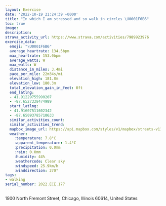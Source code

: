 ```yaml
---
layout: Exercise
date: '2022-10-19 21:24:39 +0000'
title: "In which I am stressed and so walk in circles \U0001F6B6"
toc: true
image:
description:
strava_activity_url: https://www.strava.com/activities/7989923976
exercise_data:
  emoji: "\U0001F6B6"
  average_heartrate: 134.5bpm
  max_heartrate: 153.0bpm
  average_watts: W
  max_watts: W
  distance_in_miles: 3.4mi
  pace_per_mile: 22m34s/mi
  elevation_high: 181.8m
  elevation_low: 180.3m
  total_elevation_gain_in_feet: 0ft
  end_latlng:
  - 41.91229755990207
  - -87.6527338474989
  start_latlng:
  - 41.91607511602342
  - -87.65093785710633
  similar_activities_count:
  similar_activities_trend:
  mapbox_image_url: https://api.mapbox.com/styles/v1/mapbox/streets-v11/static/path-5+787af2-1.0(%7Doy~F%60i~uOrDEb%40GDC%40EIEW%3FkIN_%40AOIGSCc%40CgBEWIKSEYAoCBy%40M%5DCgA%3F%5DBFDN%40xBBxB%3F%7CEKnDA%60CITEBC%3FCEAQA_FHeD%40gCDqAD%7BAR%5C%40pCCfIQ%60B%40t%40%3Fr%40GJC%3FGGEK%3FaAD_EDgB%3FYFEJC%60%40DvDFNDFHBR%3FdGI%5CCFEEESAoABkD%3FWAMEIII%5BIqAB%7B%40FQJGn%40ExBAvAEzDArEIt%40%40LBDD%3FLGPYd%40UTSHmABuCA%7BAFqACjACN%3FiHNa%40CQGEMM%7B%40GIOGi%40CmFFa%40AME%3FCPGj%40CpRSxDMvAChABl%40LVJBD%3FHQf%40%5Dd%40SLQDaABoBAUDIPIbAEHIBc%40D%7BIFUBIFEJAXBxCBd%40HPXDb%40%40%60GGPCCIIGOC%5BAyGNgD%40s%40DMBABDBLBdA%40lMM),pin-s-s+e5b22e(-87.65089,41.91503),pin-s-f+89ae00(-87.65209,41.91430000000004)/auto/800x800?access_token=pk.eyJ1Ijoiam9zaGJlY2ttYW4iLCJhIjoiY205eWR2aDd1MWZ6djJrbXc4a3M0bWZleiJ9.XiG9OWkNcZk2QzjJbxLB4A
  weather:
    :temperature: 7.8°C
    :apparent_temperature: 1.4°C
    :precipitation: 0.0mm
    :rain: 0.0mm
    :humidity: 44%
    :weathercode: Clear sky
    :windspeed: 25.9km/h
    :winddirection: 270°
tags:
- walking
serial_number: 2022.ECE.177
---
```

1900 North Fremont Street, Chicago, Illinois 60614, United States
